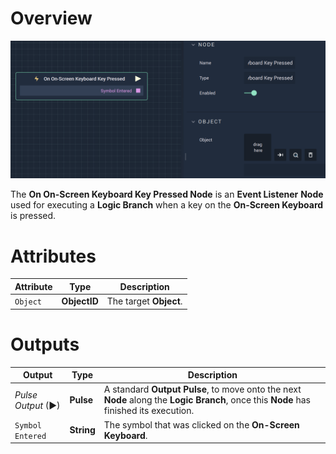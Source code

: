# Overview

![The On On-Screen Keyboard Pressed Node.](../../../.gitbook/assets/ononscreenkeyboardkeypressed.png)

The **On On-Screen Keyboard Key Pressed Node** is an **Event Listener** **Node** used for executing a **Logic Branch** when a key on the **On-Screen Keyboard** is pressed.

# Attributes

|Attribute|Type|Description|
|---|---|---|
|`Object`|**ObjectID**|The target **Object**.|


# Outputs

|Output|Type|Description|
|---|---|---|
|*Pulse Output* (►)|**Pulse**|A standard **Output Pulse**, to move onto the next **Node** along the **Logic Branch**, once this **Node** has finished its execution.|
|`Symbol Entered`|**String**|The symbol that was clicked on the **On-Screen Keyboard**.|



